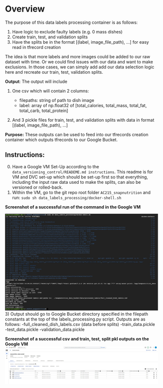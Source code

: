 # Overview
The purpose of this data labels processing container is as follows:

1) Have logic to exclude faulty labels (e.g. 0 mass dishes)
2) Create train, test, and validation splits
3) Have the splits be in the format [(label, image_file_path), ...] for easy read in tfrecord creation

The idea is that more labels and more images could be added to our raw dataset with time. Or we could find issues with our data and want to make exclusions. In those cases, we can simply add add our data selection logic here and recreate our train, test, validation splits. 

**Output**: The output will include 

1) One csv which will contain 2 columns:
     - filepaths: string of path to dish image
     - label: array of np.float32 of [total_calories, total_mass, total_fat, total_carb, total_protein]

2) And 3 pickle files for train, test, and validation splits with data in format [(label, image_file_path), ...]


**Purpose:** These outputs can be used to feed into our tfrecords creation container which outputs tfrecords to our Google Bucket.

## Instructions: 

0) Have a Google VM Set-Up according to the ```data_versioning_control/READEME.md instructions```. This readme is for VM and DVC set-up which should be set-up first so that everything, including the input raw data used to make the splits, can also be versioned or rolled-back. 
1) Within the VM, go to the git repo root folder ```AC215_snapnutrition``` and run: ```sudo sh data_labels_processing/docker-shell.sh```

**Screenshot of a successful run of the command in the Google VM**

![](../reports/data_labels_processing_output_1.jpg)
3) Output should go to Google Bucket directory specified in the filepath constants at the top of the labels_processing.py script. 
Outputs are as follows: 
-full_cleaned_dish_labels.csv (data before splits)
-train_data.pickle
-test_data.pickle
-validation_data.pickle

**Screenshot of a successful csv and train, test, split pkl outputs on the Google VM**
![](../reports/data_labels_processing_output_2.jpg)
